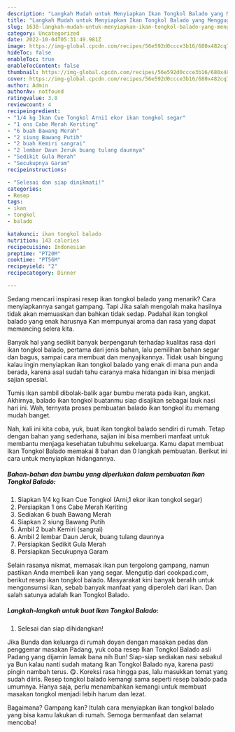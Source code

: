 ```yaml
---
description: "Langkah Mudah untuk Menyiapkan Ikan Tongkol Balado yang Menggugah Selera, Buat Buka Puasa Sempurna"
title: "Langkah Mudah untuk Menyiapkan Ikan Tongkol Balado yang Menggugah Selera, Buat Buka Puasa Sempurna"
slug: 1638-langkah-mudah-untuk-menyiapkan-ikan-tongkol-balado-yang-menggugah-selera-buat-buka-puasa-sempurna
category: Uncategorized
date: 2022-10-04T05:31:49.981Z
image: https://img-global.cpcdn.com/recipes/56e592d0ccce3b16/680x482cq70/ikan-tongkol-balado-foto-resep-utama.jpg
hideToc: false
enableToc: true
enableTocContent: false
thumbnail: https://img-global.cpcdn.com/recipes/56e592d0ccce3b16/680x482cq70/ikan-tongkol-balado-foto-resep-utama.jpg
cover: https://img-global.cpcdn.com/recipes/56e592d0ccce3b16/680x482cq70/ikan-tongkol-balado-foto-resep-utama.jpg
author: Admin
authorAv: notfound
ratingvalue: 3.8
reviewcount: 4
recipeingredient:
- "1/4 kg Ikan Cue Tongkol Arni1 ekor ikan tongkol segar"
- "1 ons Cabe Merah Keriting"
- "6 buah Bawang Merah"
- "2 siung Bawang Putih"
- "2 buah Kemiri sangrai"
- "2 lembar Daun Jeruk buang tulang daunnya"
- "Sedikit Gula Merah"
- "Secukupnya Garam"
recipeinstructions:

- "Selesai dan siap dinikmati!"
categories:
- Resep
tags:
- ikan
- tongkol
- balado

katakunci: ikan tongkol balado 
nutrition: 143 calories
recipecuisine: Indonesian
preptime: "PT20M"
cooktime: "PT56M"
recipeyield: "2"
recipecategory: Dinner

---
```



Sedang mencari inspirasi resep ikan tongkol balado yang menarik? Cara menyiapkannya sangat gampang. Tapi Jika salah mengolah maka hasilnya tidak akan memuaskan dan bahkan tidak sedap. Padahal ikan tongkol balado yang enak harusnya Kan mempunyai aroma dan rasa yang dapat memancing selera kita.


Banyak hal yang sedikit banyak berpengaruh terhadap kualitas rasa dari ikan tongkol balado, pertama dari jenis bahan, lalu pemilihan bahan segar dan bagus, sampai cara membuat dan menyajikannya. Tidak usah bingung kalau ingin menyiapkan ikan tongkol balado yang enak di mana pun anda berada, karena asal sudah tahu caranya maka hidangan ini bisa menjadi sajian spesial.

Tumis ikan sambil dibolak-balik agar bumbu merata pada ikan, angkat. Akhirnya, balado ikan tongkol buatanmu siap disajikan sebagai lauk nasi hari ini. Wah, ternyata proses pembuatan balado ikan tongkol itu memang mudah banget.


Nah, kali ini kita coba, yuk, buat ikan tongkol balado sendiri di rumah. Tetap dengan bahan yang sederhana, sajian ini bisa memberi manfaat untuk membantu menjaga kesehatan tubuhmu sekeluarga. Kamu dapat membuat Ikan Tongkol Balado memakai 8 bahan dan 0 langkah pembuatan. Berikut ini cara untuk menyiapkan hidangannya.

<!--inarticleads1-->

##### Bahan-bahan dan bumbu yang diperlukan dalam pembuatan Ikan Tongkol Balado:

1. Siapkan 1/4 kg Ikan Cue Tongkol (Arni,1 ekor ikan tongkol segar)
1. Persiapkan 1 ons Cabe Merah Keriting
1. Sediakan 6 buah Bawang Merah
1. Siapkan 2 siung Bawang Putih
1. Ambil 2 buah Kemiri (sangrai)
1. Ambil 2 lembar Daun Jeruk, buang tulang daunnya
1. Persiapkan Sedikit Gula Merah
1. Persiapkan Secukupnya Garam


Selain rasanya nikmat, memasak ikan pun tergolong gampang, namun pastikan Anda membeli ikan yang segar. Mengutip dari cookpad.com, berikut resep ikan tongkol balado. Masyarakat kini banyak beralih untuk mengonsumsi ikan, sebab banyak manfaat yang diperoleh dari ikan. Dan salah satunya adalah Ikan Tongkol Balado. 

<!--inarticleads2-->

##### Langkah-langkah untuk buat Ikan Tongkol Balado:


1. Selesai dan siap dihidangkan!

Jika Bunda dan keluarga di rumah doyan dengan masakan pedas dan penggemar masakan Padang, yuk coba resep Ikan Tongkol Balado asli Padang yang dijamin lamak bana nih Bun! Siap-siap sediakan nasi sebakul ya Bun kalau nanti sudah matang Ikan Tongkol Balado nya, karena pasti pingin nambah terus. 😋. Koreksi rasa hingga pas, lalu masukkan tomat yang sudah diiris. Resep tongkol balado kemangi sama seperti resep balado pada umumnya. Hanya saja, perlu menambahkan kemangi untuk membuat masakan tongkol menjadi lebih harum dan lezat. 

Bagaimana? Gampang kan? Itulah cara menyiapkan ikan tongkol balado yang bisa kamu lakukan di rumah. Semoga bermanfaat dan selamat mencoba!
